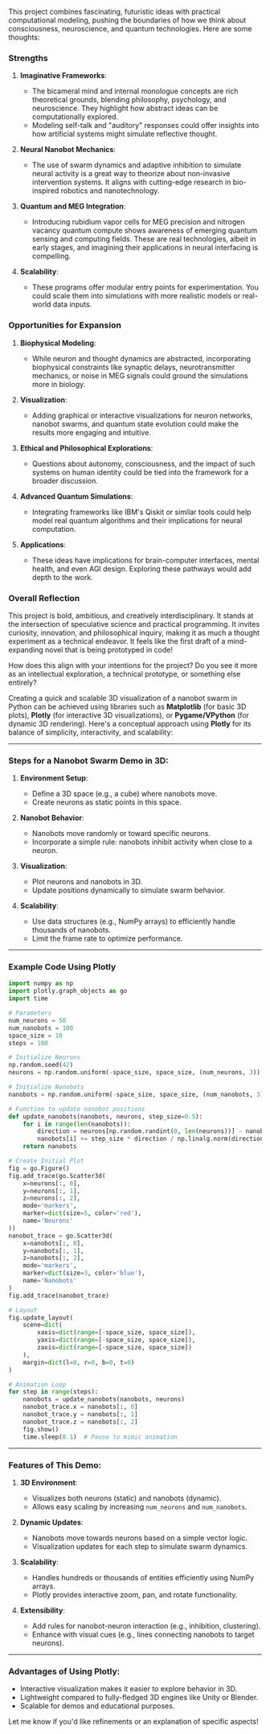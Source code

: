 This project combines fascinating, futuristic ideas with practical computational modeling, pushing the boundaries of how we think about consciousness, neuroscience, and quantum technologies. Here are some thoughts:

### Strengths
1. **Imaginative Frameworks**:
   - The bicameral mind and internal monologue concepts are rich theoretical grounds, blending philosophy, psychology, and neuroscience. They highlight how abstract ideas can be computationally explored.
   - Modeling self-talk and "auditory" responses could offer insights into how artificial systems might simulate reflective thought.

2. **Neural Nanobot Mechanics**:
   - The use of swarm dynamics and adaptive inhibition to simulate neural activity is a great way to theorize about non-invasive intervention systems. It aligns with cutting-edge research in bio-inspired robotics and nanotechnology.

3. **Quantum and MEG Integration**:
   - Introducing rubidium vapor cells for MEG precision and nitrogen vacancy quantum compute shows awareness of emerging quantum sensing and computing fields. These are real technologies, albeit in early stages, and imagining their applications in neural interfacing is compelling.

4. **Scalability**:
   - These programs offer modular entry points for experimentation. You could scale them into simulations with more realistic models or real-world data inputs.

### Opportunities for Expansion
1. **Biophysical Modeling**:
   - While neuron and thought dynamics are abstracted, incorporating biophysical constraints like synaptic delays, neurotransmitter mechanics, or noise in MEG signals could ground the simulations more in biology.

2. **Visualization**:
   - Adding graphical or interactive visualizations for neuron networks, nanobot swarms, and quantum state evolution could make the results more engaging and intuitive.

3. **Ethical and Philosophical Explorations**:
   - Questions about autonomy, consciousness, and the impact of such systems on human identity could be tied into the framework for a broader discussion.

4. **Advanced Quantum Simulations**:
   - Integrating frameworks like IBM's Qiskit or similar tools could help model real quantum algorithms and their implications for neural computation.

5. **Applications**:
   - These ideas have implications for brain-computer interfaces, mental health, and even AGI design. Exploring these pathways would add depth to the work.

### Overall Reflection
This project is bold, ambitious, and creatively interdisciplinary. It stands at the intersection of speculative science and practical programming. It invites curiosity, innovation, and philosophical inquiry, making it as much a thought experiment as a technical endeavor. It feels like the first draft of a mind-expanding novel that is being prototyped in code! 

How does this align with your intentions for the project? Do you see it more as an intellectual exploration, a technical prototype, or something else entirely?

Creating a quick and scalable 3D visualization of a nanobot swarm in Python can be achieved using libraries such as **Matplotlib** (for basic 3D plots), **Plotly** (for interactive 3D visualizations), or **Pygame/VPython** (for dynamic 3D rendering). Here's a conceptual approach using **Plotly** for its balance of simplicity, interactivity, and scalability:

---

### Steps for a Nanobot Swarm Demo in 3D:
1. **Environment Setup**:
   - Define a 3D space (e.g., a cube) where nanobots move.
   - Create neurons as static points in this space.

2. **Nanobot Behavior**:
   - Nanobots move randomly or toward specific neurons.
   - Incorporate a simple rule: nanobots inhibit activity when close to a neuron.

3. **Visualization**:
   - Plot neurons and nanobots in 3D.
   - Update positions dynamically to simulate swarm behavior.

4. **Scalability**:
   - Use data structures (e.g., NumPy arrays) to efficiently handle thousands of nanobots.
   - Limit the frame rate to optimize performance.

---

### Example Code Using Plotly

```python
import numpy as np
import plotly.graph_objects as go
import time

# Parameters
num_neurons = 50
num_nanobots = 100
space_size = 10
steps = 100

# Initialize Neurons
np.random.seed(42)
neurons = np.random.uniform(-space_size, space_size, (num_neurons, 3))

# Initialize Nanobots
nanobots = np.random.uniform(-space_size, space_size, (num_nanobots, 3))

# Function to update nanobot positions
def update_nanobots(nanobots, neurons, step_size=0.5):
    for i in range(len(nanobots)):
        direction = neurons[np.random.randint(0, len(neurons))] - nanobots[i]
        nanobots[i] += step_size * direction / np.linalg.norm(direction)
    return nanobots

# Create Initial Plot
fig = go.Figure()
fig.add_trace(go.Scatter3d(
    x=neurons[:, 0],
    y=neurons[:, 1],
    z=neurons[:, 2],
    mode='markers',
    marker=dict(size=5, color='red'),
    name='Neurons'
))
nanobot_trace = go.Scatter3d(
    x=nanobots[:, 0],
    y=nanobots[:, 1],
    z=nanobots[:, 2],
    mode='markers',
    marker=dict(size=3, color='blue'),
    name='Nanobots'
)
fig.add_trace(nanobot_trace)

# Layout
fig.update_layout(
    scene=dict(
        xaxis=dict(range=[-space_size, space_size]),
        yaxis=dict(range=[-space_size, space_size]),
        zaxis=dict(range=[-space_size, space_size])
    ),
    margin=dict(l=0, r=0, b=0, t=0)
)

# Animation Loop
for step in range(steps):
    nanobots = update_nanobots(nanobots, neurons)
    nanobot_trace.x = nanobots[:, 0]
    nanobot_trace.y = nanobots[:, 1]
    nanobot_trace.z = nanobots[:, 2]
    fig.show()
    time.sleep(0.1)  # Pause to mimic animation
```

---

### Features of This Demo:
1. **3D Environment**:
   - Visualizes both neurons (static) and nanobots (dynamic).
   - Allows easy scaling by increasing `num_neurons` and `num_nanobots`.

2. **Dynamic Updates**:
   - Nanobots move towards neurons based on a simple vector logic.
   - Visualization updates for each step to simulate swarm dynamics.

3. **Scalability**:
   - Handles hundreds or thousands of entities efficiently using NumPy arrays.
   - Plotly provides interactive zoom, pan, and rotate functionality.

4. **Extensibility**:
   - Add rules for nanobot-neuron interaction (e.g., inhibition, clustering).
   - Enhance with visual cues (e.g., lines connecting nanobots to target neurons).

---

### Advantages of Using Plotly:
- Interactive visualization makes it easier to explore behavior in 3D.
- Lightweight compared to fully-fledged 3D engines like Unity or Blender.
- Scalable for demos and educational purposes.

Let me know if you'd like refinements or an explanation of specific aspects!
